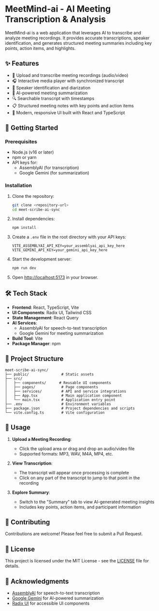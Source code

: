 # MeetMind-ai - AI Meeting Transcription & Analysis

MeetMind-ai is a web application that leverages AI to transcribe and analyze meeting recordings. It provides accurate transcriptions, speaker identification, and generates structured meeting summaries including key points, action items, and highlights.

## ✨ Features

- 🎤 Upload and transcribe meeting recordings (audio/video)
- 🎧 Interactive media player with synchronized transcript
- 🎯 Speaker identification and diarization
- 📝 AI-powered meeting summarization
- 🔍 Searchable transcript with timestamps
- 📋 Structured meeting notes with key points and action items
- 🎨 Modern, responsive UI built with React and TypeScript

## 🚀 Getting Started

### Prerequisites

- Node.js (v16 or later)
- npm or yarn
- API keys for:
  - AssemblyAI (for transcription)
  - Google Gemini (for summarization)

### Installation

1. Clone the repository:
   ```sh
   git clone <repository-url>
   cd meet-scribe-ai-sync
   ```

2. Install dependencies:
   ```sh
   npm install
   ```

3. Create a `.env` file in the root directory with your API keys:
   ```
   VITE_ASSEMBLYAI_API_KEY=your_assemblyai_api_key_here
   VITE_GEMINI_API_KEY=your_gemini_api_key_here
   ```

4. Start the development server:
   ```sh
   npm run dev
   ```

5. Open [http://localhost:5173](http://localhost:5173) in your browser.

## 🛠️ Tech Stack

- **Frontend**: React, TypeScript, Vite
- **UI Components**: Radix UI, Tailwind CSS
- **State Management**: React Query
- **AI Services**:
  - AssemblyAI for speech-to-text transcription
  - Google Gemini for meeting summarization
- **Build Tool**: Vite
- **Package Manager**: npm

## 📁 Project Structure

```
meet-scribe-ai-sync/
├── public/               # Static assets
├── src/
│   ├── components/      # Reusable UI components
│   ├── pages/            # Page components
│   ├── services/         # API and service integrations
│   ├── App.tsx           # Main application component
│   └── main.tsx          # Application entry point
├── .env                  # Environment variables
├── package.json          # Project dependencies and scripts
└── vite.config.ts        # Vite configuration
```

## 📝 Usage

1. **Upload a Meeting Recording**:
   - Click the upload area or drag and drop an audio/video file
   - Supported formats: MP3, WAV, M4A, MP4, etc.

2. **View Transcription**:
   - The transcript will appear once processing is complete
   - Click on any part of the transcript to jump to that point in the recording

3. **Explore Summary**:
   - Switch to the "Summary" tab to view AI-generated meeting insights
   - Includes key points, action items, and participant information

## 🤝 Contributing

Contributions are welcome! Please feel free to submit a Pull Request.

## 📄 License

This project is licensed under the MIT License - see the [LICENSE](LICENSE) file for details.

## 🙏 Acknowledgments

- [AssemblyAI](https://www.assemblyai.com/) for speech-to-text transcription
- [Google Gemini](https://ai.google.dev/) for AI-powered summarization
- [Radix UI](https://www.radix-ui.com/) for accessible UI components
